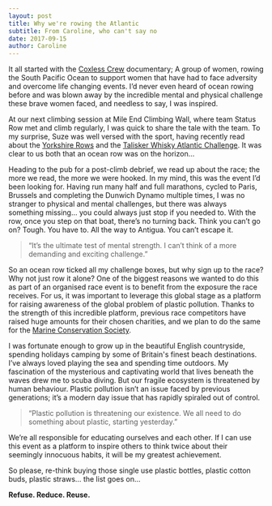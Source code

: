 ```yaml
---
layout: post
title: Why we're rowing the Atlantic
subtitle: From Caroline, who can't say no
date: 2017-09-15
author: Caroline
---
```

[coxlesscrew]: http://coxlesscrew.com/
[yorkshirerows]: http://www.yorkshirerows.com/
[taliskerwhiskyatlanticchallenge]: https://www.taliskerwhiskyatlanticchallenge.com/
[mcs]: http://www.mcsuk.org/


It all started with the [Coxless Crew][coxlesscrew] documentary; A group of women, rowing the South Pacific Ocean to support women that have had to face adversity and overcome life changing events. I’d never even heard of ocean rowing before and was blown away by the incredible mental and physical challenge these brave women faced, and needless to say, I was inspired.

At our next climbing session at Mile End Climbing Wall, where team Status Row met and climb regularly, I was quick to share the tale with the team. To my surprise, Suze was well versed with the sport, having recently read about the [Yorkshire Rows][yorkshirerows] and the [Talisker Whisky Atlantic Challenge][taliskerwhiskyatlanticchallenge]. It was clear to us both that an ocean row was on the horizon…

Heading to the pub for a post-climb debrief, we read up about the race; the more we read, the more we were hooked. In my mind, this was the event I’d been looking for. Having run many half and full marathons, cycled to Paris, Brussels and completing the Dunwich Dynamo multiple times, I was no stranger to physical and mental challenges, but there was always something missing… you could always just stop if you needed to. With the row, once you step on that boat, there’s no turning back. Think you can’t go on? Tough. You have to. All the way to Antigua. You can’t escape it.

> “It’s the ultimate test of mental strength. I can’t think of a more demanding and exciting challenge.”

So an ocean row ticked all my challenge boxes, but why sign up to the race? Why not just row it alone? One of the biggest reasons we wanted to do this as part of an organised race event is to benefit from the exposure the race receives. For us, it was important to leverage this global stage as a platform for raising awareness of the global problem of plastic pollution. Thanks to the strength of this incredible platform, previous race competitors have raised huge amounts for their chosen charities, and we plan to do the same for the [Marine Conservation Society][mcs].

I was fortunate enough to grow up in the beautiful English countryside, spending holidays camping by some of Britain's finest beach destinations. I’ve always loved playing the sea and spending time outdoors. My fascination of the mysterious and captivating world that lives beneath the waves drew me to scuba diving. But our fragile ecosystem is threatened by human behaviour. Plastic pollution isn’t an issue faced by previous generations; it’s a modern day issue that has rapidly spiraled out of control.

> “Plastic pollution is threatening our existence. We all need to do something about plastic, starting yesterday.”

We’re all responsible for educating ourselves and each other. If I can use this event as a platform to inspire others to think twice about their seemingly innocuous habits, it will be my greatest achievement.

So please, re-think buying those single use plastic bottles, plastic cotton buds, plastic straws… the list goes on...

__Refuse. Reduce. Reuse.__
